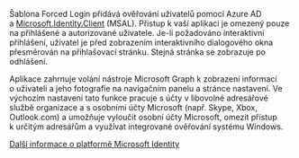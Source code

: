﻿Šablona Forced Login přidává ověřování uživatelů pomocí Azure AD a [Microsoft.Identity.Client](https://www.nuget.org/packages/Microsoft.Identity.Client) (MSAL). 
Přístup k vaší aplikaci je omezený pouze na přihlášené a autorizované uživatele. Je-li požadováno interaktivní přihlášení, uživatel je před zobrazením interaktivního dialogového okna přesměrován na přihlašovací stránku. Stejná stránka se zobrazuje po odhlášení.

Aplikace zahrnuje volání nástroje Microsoft Graph k zobrazení informací o uživateli a jeho fotografie na navigačním panelu a stránce nastavení.  Ve výchozím nastavení tato funkce pracuje s účty v libovolné adresářové službě organizace a s osobními účty Microsoft (např. Skype, Xbox, Outlook.com) a umožňuje vyloučit osobní účty Microsoft, omezit přístup k určitým adresářům a využívat integrované ověřování systému Windows.

[Další informace o platformě Microsoft Identity](https://docs.microsoft.com/azure/active-directory/develop/v2-overview)

